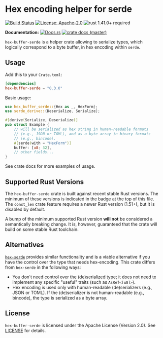 # Hex encoding helper for serde

[![Build Status](https://github.com/slowli/hex-buffer-serde/workflows/Rust/badge.svg?branch=master)](https://github.com/slowli/hex-buffer-serde/actions) 
[![License: Apache-2.0](https://img.shields.io/github/license/slowli/hex-buffer-serde.svg)](https://github.com/slowli/hex-buffer-serde/blob/master/LICENSE)
![rust 1.41.0+ required](https://img.shields.io/badge/rust-1.41.0+-blue.svg?label=Required%20Rust)

**Documentation:** [![Docs.rs](https://docs.rs/hex-buffer-serde/badge.svg)](https://docs.rs/hex-buffer-serde/) 
[![crate docs (master)](https://img.shields.io/badge/master-yellow.svg?label=docs)](https://slowli.github.io/hex-buffer-serde/hex_buffer_serde/)

`hex-buffer-serde` is a helper crate allowing to serialize types,
which logically correspond to a byte buffer, in hex encoding within `serde`.

## Usage

Add this to your `Crate.toml`:

```toml
[dependencies]
hex-buffer-serde = "0.3.0"
```

Basic usage:

```rust
use hex_buffer_serde::{Hex as _, HexForm};
use serde_derive::{Deserialize, Serialize};

#[derive(Serialize, Deserialize)]
pub struct Example {
    // will be serialized as hex string in human-readable formats
    // (e.g., JSON or TOML), and as a byte array in binary formats
    // (e.g., bincode).
    #[serde(with = "HexForm")]
    buffer: [u8; 32],
    // other fields...
}
```

See crate docs for more examples of usage.

## Supported Rust Versions

The `hex-buffer-serde` crate is built against recent stable Rust versions.
The minimum of these versions is indicated in the badge at the top of this file.
The `const_len` crate feature requires a newer Rust version (1.51+),
but it is disabled by default.

A bump of the minimum supported Rust version **will not** be considered
a semantically breaking change. It is, however, guaranteed that the crate
will build on some stable Rust toolchain.

## Alternatives

[`hex-serde`] provides similar functionality and is a viable alternative
if you have the control over the type that needs hex-encoding.
This crate differs from `hex-serde` in the following ways:

- You don't need control over the (de)serialized type; it does not need
  to implement any specific "useful" traits (such as `AsRef<[u8]>`).
- Hex encoding is used only with human-readable (de)serializers (e.g., JSON or TOML).
  If the (de)serializer is not human-readable (e.g., bincode),
  the type is serialized as a byte array.

## License

`hex-buffer-serde` is licensed under the Apache License (Version 2.0).
See [LICENSE](LICENSE) for details.

[`hex-serde`]: https://crates.io/crates/hex-serde
